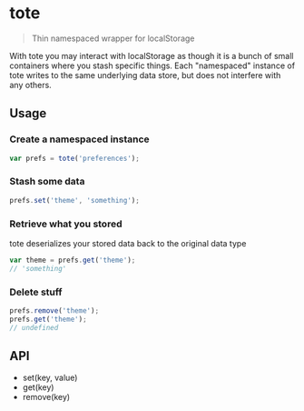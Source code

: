 # tote

> Thin namespaced wrapper for localStorage

With tote you may interact with localStorage as though it is a bunch of small containers 
where you stash specific things. Each "namespaced" instance of tote writes to the same underlying data store, but does not 
interfere with any others.


## Usage

### Create a namespaced instance

```js
var prefs = tote('preferences');
```

### Stash some data

```js
prefs.set('theme', 'something');
```

### Retrieve what you stored

tote deserializes your stored data back to the original data type

```js
var theme = prefs.get('theme');
// 'something'
```

### Delete stuff

```js
prefs.remove('theme');
prefs.get('theme');
// undefined
```

## API

- set(key, value)
- get(key)
- remove(key)

